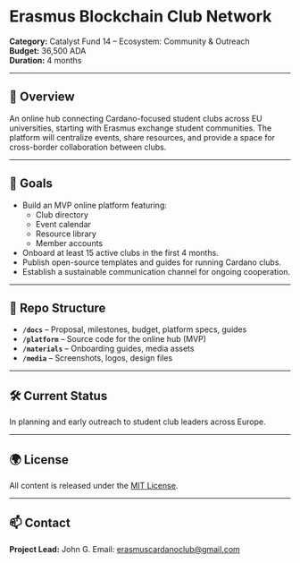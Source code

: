 # Erasmus Blockchain Club Network

**Category:** Catalyst Fund 14 – Ecosystem: Community & Outreach  
**Budget:** 36,500 ADA  
**Duration:** 4 months  

---

## 📌 Overview
An online hub connecting Cardano-focused student clubs across EU universities, starting with Erasmus exchange student communities. The platform will centralize events, share resources, and provide a space for cross-border collaboration between clubs.

---

## 🎯 Goals
- Build an MVP online platform featuring:
  - Club directory
  - Event calendar
  - Resource library
  - Member accounts
- Onboard at least 15 active clubs in the first 4 months.
- Publish open-source templates and guides for running Cardano clubs.
- Establish a sustainable communication channel for ongoing cooperation.

---

## 📂 Repo Structure
- **`/docs`** – Proposal, milestones, budget, platform specs, guides
- **`/platform`** – Source code for the online hub (MVP)
- **`/materials`** – Onboarding guides, media assets
- **`/media`** – Screenshots, logos, design files

---

## 🛠 Current Status
In planning and early outreach to student club leaders across Europe.

---

## 🌍 License
All content is released under the [MIT License](LICENSE).

---

## 📫 Contact
**Project Lead:** John G.
Email: erasmuscardanoclub@gmail.com
